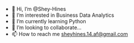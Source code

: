- 👋 Hi, I’m @Shey-Hines
- 👀 I’m interested in Business Data Analytics
- 🌱 I’m currently learning Python
- 💞️ I’m looking to collaborate...
- 📫 How to reach me sheyhines.14.af@gmail.com

<!---
Shey-Hines/Shey-Hines is a ✨ special ✨ repository because its `README.md` (this file) appears on your GitHub profile.
You can click the Preview link to take a look at your changes.
--->
